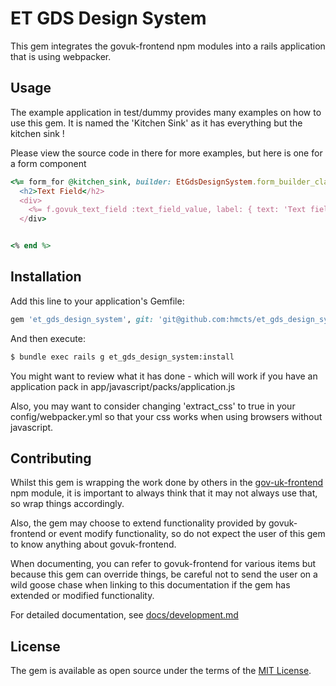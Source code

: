 # ET GDS Design System
This gem integrates the govuk-frontend npm modules into a rails
application that is using webpacker.

## Usage

The example application in test/dummy provides many examples
on how to use this gem.  It is named the 'Kitchen Sink' as it has everything
but the kitchen sink !

Please view the source code in there for more examples, but here
is one for a form component

```ruby
<%= form_for @kitchen_sink, builder: EtGdsDesignSystem.form_builder_class do |f| %>
  <h2>Text Field</h2>
  <div>
    <%= f.govuk_text_field :text_field_value, label: { text: 'Text field value label' }, hint_text: 'Hint text' %>
  </div>


<% end %>
```

## Installation
Add this line to your application's Gemfile:

```ruby
gem 'et_gds_design_system', git: 'git@github.com:hmcts/et_gds_design_system.git', tag: 'v0.1.0'
```

And then execute:
```bash
$ bundle exec rails g et_gds_design_system:install
```

You might want to review what it has done - which will work if you
have an application pack in app/javascript/packs/application.js

Also, you may want to consider changing 'extract_css' to true in
your config/webpacker.yml so that your css works when
using browsers without javascript.

## Contributing

Whilst this gem is wrapping the work done by others in the [gov-uk-frontend](https://www.npmjs.com/package/govuk-frontend) npm
module, it is important to always think that it may not always
use that, so wrap things accordingly.

Also, the gem may choose to extend functionality provided by govuk-frontend or event 
modify functionality, so do not expect the user of this gem to know
anything about govuk-frontend.

When documenting, you can refer to govuk-frontend for various items but
because this gem can override things, be careful not to send the
user on a wild goose chase when linking to this documentation if the gem
has extended or modified functionality.

For detailed documentation, see [docs/development.md](docs/development.md)

## License
The gem is available as open source under the terms of the [MIT License](https://opensource.org/licenses/MIT).
